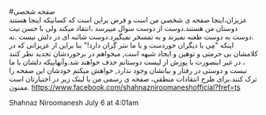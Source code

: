 #صفحه شخصی	
عزیزان،اینجا صفحه ی شخصی من است و فرض براین است که کسانیکه اینجا هستند دوستان من هستند.دوست از دوست سوال میپرسد ،انتقاد میکند ولی با حسن نیت .دوست به دوست طعنه نمیزند و به تمسخر نمیگیرد.دوست شائبه ای در دلش نیست .نه اینکه "مِی با دیگران خوردست و با ما سَر گِران دارد!" 
بنا براین از عزیزانی که در کلامشان بی حرمتی و توهین و ایجاد شبهه است, میخواهم در برخوردشان تجدید نظر کنند ، در غیر اینصورت با پوزش از لیست دوستانم حذف خواهند شد.وآنهاییکه دلشان با ما نیست و دوستی در رفتار و بیانشان وجود ندارد, خواهش میکنم خودشان این صفحه را ترک کنند.برای طرح انتقادات منطقی، صفحه ی رسمی من با لینک زیر در اختیارتان است .ممنون
https://www.facebook.com/shahnazniroomaneshofficial?fref=ts

Shahnaz Niroomanesh
July 6 at 4:01am
